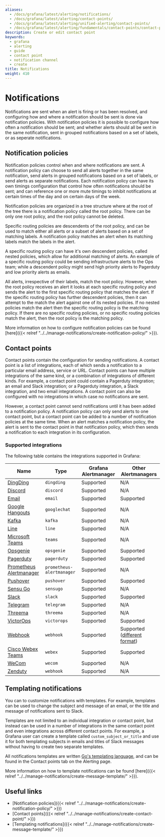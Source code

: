 ```yaml
---
aliases:
  - /docs/grafana/latest/alerting/notifications/
  - /docs/grafana/latest/alerting/contact-points/
  - /docs/grafana/latest/alerting/unified-alerting/contact-points/
  - /docs/grafana/latest/alerting/fundamentals/contact-points/contact-point-types/
description: Create or edit contact point
keywords:
  - grafana
  - alerting
  - guide
  - contact point
  - notification channel
  - create
title: Notifications
weight: 410
---
```


# Notifications

Notifications are sent when an alert is firing or has been resolved, and configuring how and where a notification should be sent is done via notification policies. With notification policies it is possible to configure how often a notification should be sent; and whether alerts should all be sent in the same notification, sent in grouped notifications based on a set of labels, or as seperate notifications.

## Notification policies

Notification policies control when and where notifications are sent. A notification policy can choose to send all alerts together in the same notification, send alerts in grouped notifications based on a set of labels, or send alerts as separate notifications. Each notification policy can have its own timings configuration that control how often notifications should be sent; and can reference one or more mute timings to inhibit notifications at certain times of the day and on certain days of the week.

Notification policies are organized in a tree structure where at the root of the tree there is a notification policy called the root policy. There can be only one root policy, and the root policy cannot be deleted.

Specific routing policies are descendents of the root policy, and can be used to match either all alerts or a subset of alerts based on a set of matching labels. A notification policy matches an alert when its matching labels match the labels in the alert.

A specific routing policy can have it's own descendent policies, called nested policies, which allow for additional matching of alerts. An example of a specific routing policy could be sending infrastructure alerts to the Ops team; while a descendent policy might send high priority alerts to Pagerduty and low priority alerts as emails.

All alerts, irrespective of their labels, match the root policy. However, when the root policy receives an alert it looks at each specific routing policy and sends the alert to the first specific routing policy that matches the alert. If the specific routing policy has further descendent policies, then it can attempt to the match the alert against one of its nested policies. If no nested policies match the alert then the specific routing policy is the matching policy. If there are no specific routing policies, or no specific routing policies match the alert, then the root policy is the matching policy.

More information on how to configure notification policies can be found [here]({{< relref "../../manage-notifications/create-notification-policy/" >}}).

## Contact points

Contact points contain the configuration for sending notifications. A contact point is a list of integrations, each of which sends a notification to a particular email address, service or URL. Contact points can have multiple integrations of the same kind, or a combination of integrations of different kinds. For example, a contact point could contain a Pagerduty integration; an email and Slack integration; or a Pagerduty integration, a Slack integration, and two email integrations. A contact point can also be configured with no integrations in which case no notifications are sent.

However, a contact point cannot send notifications until it has been added to a notification policy. A notification policy can only send alerts to one contact point, but a contact point can be added to a number of notification policies at the same time. When an alert matches a notification policy, the alert is sent to the contact point in that notification policy, which then sends a notification to each integration in its configuration.

### Supported integrations

The following table contains the integrations supported in Grafana:

| Name                                             | Type                      | Grafana Alertmanager | Other Alertmanagers                                                                                      |
| ------------------------------------------------ | ------------------------- | -------------------- | -------------------------------------------------------------------------------------------------------- |
| [DingDing](https://www.dingtalk.com/en)          | `dingding`                | Supported            | N/A                                                                                                      |
| [Discord](https://discord.com/)                  | `discord`                 | Supported            | N/A                                                                                                      |
| [Email](#email)                                  | `email`                   | Supported            | Supported                                                                                                |
| [Google Hangouts](https://hangouts.google.com/)  | `googlechat`              | Supported            | N/A                                                                                                      |
| [Kafka](https://kafka.apache.org/)               | `kafka`                   | Supported            | N/A                                                                                                      |
| [Line](https://line.me/en/)                      | `line`                    | Supported            | N/A                                                                                                      |
| [Microsoft Teams](https://teams.microsoft.com/)  | `teams`                   | Supported            | N/A                                                                                                      |
| [Opsgenie](https://atlassian.com/opsgenie/)      | `opsgenie`                | Supported            | Supported                                                                                                |
| [Pagerduty](https://www.pagerduty.com/)          | `pagerduty`               | Supported            | Supported                                                                                                |
| [Prometheus Alertmanager](https://prometheus.io) | `prometheus-alertmanager` | Supported            | N/A                                                                                                      |
| [Pushover](https://pushover.net/)                | `pushover`                | Supported            | Supported                                                                                                |
| [Sensu Go](https://docs.sensu.io/sensu-go/)      | `sensugo`                 | Supported            | N/A                                                                                                      |
| [Slack](https://slack.com/)                      | `slack`                   | Supported            | Supported                                                                                                |
| [Telegram](https://telegram.org/)                | `telegram`                | Supported            | N/A                                                                                                      |
| [Threema](https://threema.ch/)                   | `threema`                 | Supported            | N/A                                                                                                      |
| [VictorOps](https://help.victorops.com/)         | `victorops`               | Supported            | Supported                                                                                                |
| [Webhook](#webhook)                              | `webhook`                 | Supported            | Supported ([different format](https://prometheus.io/docs/alerting/latest/configuration/#webhook_config)) |
| [Cisco Webex Teams](#webex)                      | `webex`                   | Supported            | Supported                                                                                                |
| [WeCom](#wecom)                                  | `wecom`                   | Supported            | N/A                                                                                                      |
| [Zenduty](https://www.zenduty.com/)              | `webhook`                 | Supported            | N/A                                                                                                      |

## Templating notifications

You can to customize notifications with templates. For example, templates can be used to change the subject and message of an email, or the title and message of notifications sent to Slack.

Templates are not limited to an individual integration or contact point, but instead can be used in a number of integrations in the same contact point and even integrations across different contact points. For example, a Grafana user can create a template called `custom_subject_or_title` and use it for both templating subjects in emails and titles of Slack messages without having to create two separate templates.

All notifications templates are written [Go's templating language](https://pkg.go.dev/text/template), and can be found in the Contact points tab on the Alerting page.

More information on how to template notifications can be found [here]({{< relref "../../manage-notifications/create-message-template/" >}}).

## Useful links

- [Notification policies]({{< relref "../../manage-notifications/create-notification-policy/" >}})
- [Contact points]({{< relref "../../manage-notifications/create-contact-point/" >}})
- [Templating notifications]({{< relref "../../manage-notifications/create-message-template/" >}})
